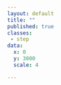 ```yaml
---
layout: default
title: ""
published: true
classes:
 - step
data:
  x: 0
  y: 3000
  scale: 4

---
```



